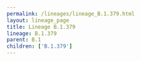 ```yaml
---
permalink: /lineages/lineage_B.1.379.html
layout: lineage_page
title: Lineage B.1.379
lineage: B.1.379
parent: B.1
children: ['B.1.379']
---
```

